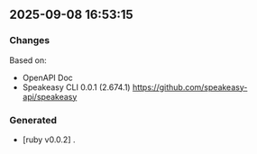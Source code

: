 

## 2025-09-08 16:53:15
### Changes
Based on:
- OpenAPI Doc  
- Speakeasy CLI 0.0.1 (2.674.1) https://github.com/speakeasy-api/speakeasy
### Generated
- [ruby v0.0.2] .